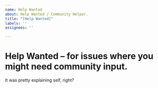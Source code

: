 ```yaml
---
name: Help Wanted
about: Help Wanted / Community Helper.
title: "[Help Wanted]"
labels: ''
assignees: ''

---
```


# Help Wanted – for issues where you might need community input.
It was pretty explaining self, right?

